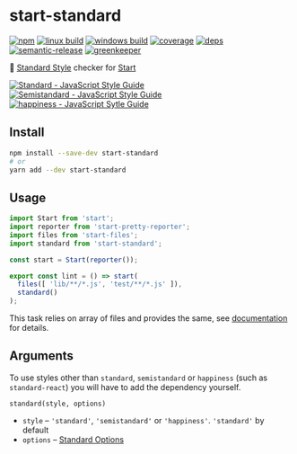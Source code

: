 # start-standard


[![npm](https://img.shields.io/npm/v/start-standard.svg?style=flat-square)](https://www.npmjs.com/package/start-standard)
[![linux build](https://img.shields.io/travis/effervescentia/start-standard/master.svg?label=linux&style=flat-square)](https://travis-ci.org/effervescentia/start-standard)
[![windows build](https://img.shields.io/appveyor/ci/effervescentia/start-standard/master.svg?label=windows&style=flat-square)](https://ci.appveyor.com/project/effervescentia/start-standard)
[![coverage](https://img.shields.io/codecov/c/github/effervescentia/start-standard/master.svg?style=flat-square)](https://codecov.io/github/effervescentia/start-standard)
[![deps](https://david-dm.org/effervescentia/start-standard.svg?style=flat-square)](https://david-dm.org/effervescentia/start-standard)
[![semantic-release](https://img.shields.io/badge/%20%20%F0%9F%93%A6%F0%9F%9A%80-semantic--release-e10079.svg?style=flat-square)](https://github.com/semantic-release/semantic-release)
[![greenkeeper](https://badges.greenkeeper.io/effervescentia/start-standard.svg)](https://greenkeeper.io/)

🎏 [Standard Style](http://standardjs.com/) checker for [Start](https://github.com/start-runner/start)

[![Standard - JavaScript Style Guide](https://cdn.rawgit.com/feross/standard/master/badge.svg)](https://github.com/feross/standard)
[![Semistandard - JavaScript Style Guide](https://cdn.rawgit.com/flet/semistandard/master/badge.svg)](https://github.com/Flet/semistandard)
[![happiness - JavaScript Sytle Guide](https://cdn.rawgit.com/JedWatson/happiness/master/badge.svg)](https://github.com/JedWatson/happiness)

## Install

```sh
npm install --save-dev start-standard
# or
yarn add --dev start-standard
```

## Usage

```js
import Start from 'start';
import reporter from 'start-pretty-reporter';
import files from 'start-files';
import standard from 'start-standard';

const start = Start(reporter());

export const lint = () => start(
  files([ 'lib/**/*.js', 'test/**/*.js' ]),
  standard()
);
```

This task relies on array of files and provides the same, see [documentation](https://github.com/start-runner/start#readme) for details.

## Arguments

To use styles other than `standard`, `semistandard` or `happiness` (such as `standard-react`)
you will have to add the dependency yourself.

`standard(style, options)`

* `style` – `'standard'`, `'semistandard'` or `'happiness'`.
`'standard'` by default
* `options` – [Standard Options](http://standardjs.com/#standardlintfilesfiles-opts-callback)
